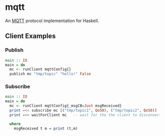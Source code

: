 # mqtt

An [MQTT][mqtt] protocol implementation for Haskell.

## Client Examples

### Publish

```haskell
main :: IO
main = do
  mc <- runClient mqttConfig{}
  publish mc "tmp/topic" "hello!" False
```

### Subscribe

```haskell
main :: IO
main = do
  mc <- runClient mqttConfig{_msgCB=Just msgReceived}
  print =<< subscribe mc [("tmp/topic1", QoS0), ("tmp/topic2", QoS0)]
  print =<< waitForClient mc   -- wait for the the client to disconnect

  where
    msgReceived t m = print (t,m)
```

[mqtt]: http://mqtt.org/
